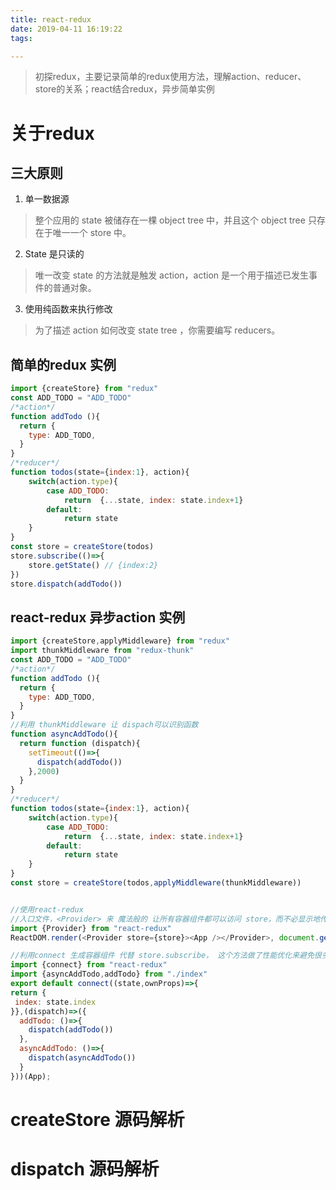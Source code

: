 ```yaml
---
title: react-redux
date: 2019-04-11 16:19:22
tags: 

---
```

> 初探redux，主要记录简单的redux使用方法，理解action、reducer、store的关系；react结合redux，异步简单实例

<!-- more -->


# 关于redux

## 三大原则
1. 单一数据源 
>整个应用的 state 被储存在一棵 object tree 中，并且这个 object tree 只存在于唯一一个 store 中。
2. State 是只读的 
>唯一改变 state 的方法就是触发 action，action 是一个用于描述已发生事件的普通对象。
3. 使用纯函数来执行修改 
>为了描述 action 如何改变 state tree ，你需要编写 reducers。



## 简单的redux 实例

```js
import {createStore} from "redux"
const ADD_TODO = "ADD_TODO"
/*action*/
function addTodo (){
  return {
    type: ADD_TODO,
  }
}
/*reducer*/
function todos(state={index:1}, action){
    switch(action.type){
        case ADD_TODO:
            return  {...state, index: state.index+1}  
        default:
            return state
    }
}
const store = createStore(todos)
store.subscribe(()=>{
    store.getState() // {index:2}
})
store.dispatch(addTodo())

```

## react-redux 异步action 实例
```js
import {createStore,applyMiddleware} from "redux"
import thunkMiddleware from "redux-thunk"
const ADD_TODO = "ADD_TODO"
/*action*/
function addTodo (){
  return {
    type: ADD_TODO,
  }
}
//利用 thunkMiddleware 让 dispach可以识别函数
function asyncAddTodo(){
  return function (dispatch){
    setTimeout(()=>{
      dispatch(addTodo())
    },2000)
  }
}
/*reducer*/
function todos(state={index:1}, action){
    switch(action.type){
        case ADD_TODO:
            return  {...state, index: state.index+1}  
        default:
            return state
    }
}
const store = createStore(todos,applyMiddleware(thunkMiddleware))


//使用react-redux
//入口文件，<Provider> 来 魔法般的 让所有容器组件都可以访问 store，而不必显示地传递它
import {Provider} from "react-redux"
ReactDOM.render(<Provider store={store}><App /></Provider>, document.getElementById('root'));

//利用connect 生成容器组件 代替 store.subscribe， 这个方法做了性能优化来避免很多不必要的重复渲染
import {connect} from "react-redux"
import {asyncAddTodo,addTodo} from "./index"
export default connect((state,ownProps)=>{
return {
 index: state.index
}},(dispatch)=>({
  addTodo: ()=>{
    dispatch(addTodo())
  },
  asyncAddTodo: ()=>{
    dispatch(asyncAddTodo())
  }
}))(App);

```
# createStore 源码解析
# dispatch 源码解析

